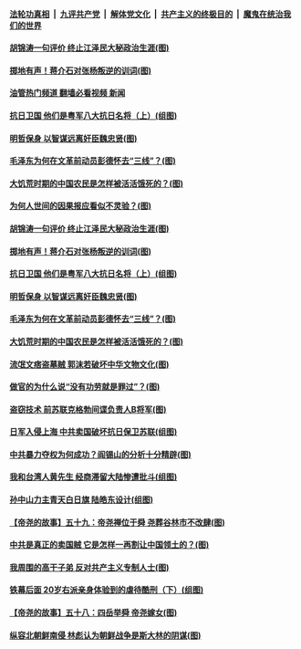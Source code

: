 ####  [法轮功真相](../../../../basic/blob/master/README.md?t=08260201) &nbsp;|&nbsp; [九评共产党](../../../../9ping.md/blob/master/README.md?t=08260201) &nbsp;|&nbsp; [解体党文化](../../../../jtdwh.md/blob/master/README.md?t=08260201)  &nbsp;|&nbsp; [共产主义的终极目的](../../../../gczydzjmd.md/blob/master/README.md?t=08260201) &nbsp;|&nbsp; [魔鬼在统治我们的世界](../../../../mgztzwmdsj.md/blob/master/README.md?t=08260201) 

#### [胡锦涛一句评价 终止江泽民大秘政治生涯(图)](../pages/p6/1015149.md?t=08260201) 

#### [掷地有声！蒋介石对张杨叛逆的训词(图)](../pages/p6/1014656.md?t=08260201) 

#### [油管热门频道 翻墙必看视频 新闻](http://45.76.130.85:81/youtube.html?08260201)

#### [抗日卫国 他们是粤军八大抗日名将（上）(组图)](../pages/p6/1015094.md?t=08260201) 

#### [明哲保身 以智谋远离奸臣魏忠贤(图)](../pages/p6/1015103.md?t=08260201) 

#### [毛泽东为何在文革前动员彭德怀去“三线”？(图)](../pages/p6/1015072.md?t=08260201) 

#### [大饥荒时期的中国农民是怎样被活活饿死的？(图)](../pages/p6/1014546.md?t=08260201) 

#### [为何人世间的因果报应看似不灵验？(图)](../pages/p6/1015175.md?t=08260201) 

#### [胡锦涛一句评价 终止江泽民大秘政治生涯(图)](../pages/p6/1015149.md?t=08260201) 

#### [掷地有声！蒋介石对张杨叛逆的训词(图)](../pages/p6/1014656.md?t=08260201) 

#### [抗日卫国 他们是粤军八大抗日名将（上）(组图)](../pages/p6/1015094.md?t=08260201) 

#### [明哲保身 以智谋远离奸臣魏忠贤(图)](../pages/p6/1015103.md?t=08260201) 

#### [毛泽东为何在文革前动员彭德怀去“三线”？(图)](../pages/p6/1015072.md?t=08260201) 

#### [大饥荒时期的中国农民是怎样被活活饿死的？(图)](../pages/p6/1014546.md?t=08260201) 

#### [流氓文痞盗墓贼 郭沫若破坏中华文物文化(图)](../pages/p6/1014992.md?t=08260201) 

#### [做官的为什么说“没有功劳就是罪过”？(图)](../pages/p6/1014996.md?t=08260201) 

#### [盗窃技术 前苏联克格勃间谍负责人B将军(图)](../pages/p6/1014970.md?t=08260201) 

#### [日军入侵上海 中共卖国破坏抗日保卫苏联(组图)](../pages/p6/1014898.md?t=08260201) 

#### [中共暴力夺权为何成功？阎锡山的分析十分精辟(图)](../pages/p6/1014517.md?t=08260201) 

#### [我和台湾人黄先生 经商滞留大陆惨遭批斗(组图)](../pages/p6/1014895.md?t=08260201) 

#### [孙中山力主青天白日旗 陆皓东设计(组图)](../pages/p6/1014816.md?t=08260201) 

#### [【帝尧的故事】五十九：帝尧禅位于舜 尧葬谷林市不改肆(图)](../pages/p6/981503.md?t=08260201) 

#### [中共是真正的卖国贼 它是怎样一再割让中国领土的？(图)](../pages/p6/1014516.md?t=08260201) 

#### [我周围的高干子弟 反对共产主义专制人士(图)](../pages/p6/1014820.md?t=08260201) 

#### [铁幕后面 20岁右派亲身体验到的虐待酷刑（下）(组图)](../pages/p6/1014756.md?t=08260201) 

#### [【帝尧的故事】五十八：四岳举舜 帝尧嫁女(图)](../pages/p6/981502.md?t=08260201) 

#### [纵容北朝鲜南侵 林彪认为朝鲜战争是斯大林的阴谋(图)](../pages/p6/1014667.md?t=08260201) 

<img src='http://gfw-breaker.win/goodnews/indexes/p6.md' width='0px' height='0px'/>
